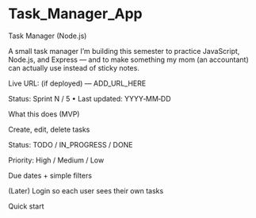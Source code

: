 # Task_Manager_App
Task Manager (Node.js)

A small task manager I’m building this semester to practice JavaScript, Node.js, and Express — and to make something my mom (an accountant) can actually use instead of sticky notes.

Live URL: (if deployed) — ADD_URL_HERE

Status: Sprint N / 5 • Last updated: YYYY‑MM‑DD

What this does (MVP)

Create, edit, delete tasks

Status: TODO / IN_PROGRESS / DONE

Priority: High / Medium / Low

Due dates + simple filters

(Later) Login so each user sees their own tasks

Quick start
